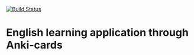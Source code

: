 [![Build Status](https://travis-ci.org/ar4ben/flashcards.svg?branch=seventh-task)](https://travis-ci.org/ar4ben/flashcards)

# English learning application through Anki-cards
